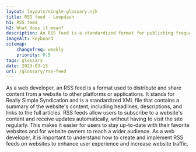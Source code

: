 ```yaml
--- 
layout: layouts/single-glossary.njk
title: RSS feed - Loopdash
h1: RSS feed
h2: What does it mean?
description: An RSS feed is a standardized format for publishing frequently updated content, such as blog posts, that can be easily read and subscribed to by users through a WordPress website.
imageAlt: keyboard
sitemap:
	changefreq: weekly
	priority: 0.5
tags: glossary
date: 2023-03-15
url: /glossary/rss-feed
---
```


As a web developer, an RSS feed is a format used to distribute and share content from a website to other platforms or applications. It stands for Really Simple Syndication and is a standardized XML file that contains a summary of the website's content, including headlines, descriptions, and links to the full articles. RSS feeds allow users to subscribe to a website's content and receive updates automatically, without having to visit the site regularly. This makes it easier for users to stay up-to-date with their favorite websites and for website owners to reach a wider audience. As a web developer, it is important to understand how to create and implement RSS feeds on websites to enhance user experience and increase website traffic.
